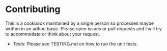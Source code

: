 # Contributing

This is a cookbook maintained by a single person so processes maybe written in
an adhoc basic.  Please open issues or pull requests and I will try to
accommodate or think about your request.

* *Tests*: Please see TESTING.md on how to run the unit tests.
